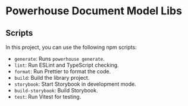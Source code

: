 # Powerhouse Document Model Libs

## Scripts

In this project, you can use the following npm scripts:

- `generate`: Runs `powerhouse generate`.
- `lint`: Run ESLint and TypeScript checking.
- `format`: Run Prettier to format the code.
- `build`: Build the library project.
- `storybook`: Start Storybook in development mode.
- `build-storybook`: Build Storybook.
- `test`: Run Vitest for testing.
